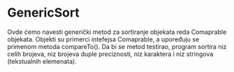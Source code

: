 # GenericSort
Ovde ćemo navesti generički metod za sortiranje objekata reda Comaprable objekata. Objekti su primerci intefejsa Comaprable, a upoređuju se primenom metoda compareTo(). Da bi se metod testirao, program sortira niz celih brojeva, niz brojeva duple preciznosti, niz karaktera i niz stringova (tekstualnih elemenata).
